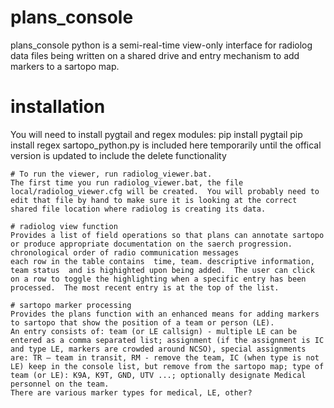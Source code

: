 # plans_console
plans_console  python
is a semi-real-time view-only interface for radiolog data files being written on a shared drive and entry mechanism to add markers to a sartopo map.

# installation
You will need to install pygtail and regex modules:
pip install pygtail
pip install regex
sartopo_python.py is included here temporarily until the offical version is updated to include the delete functionality
```
# To run the viewer, run radiolog_viewer.bat.
The first time you run radiolog_viewer.bat, the file local/radiolog_viewer.cfg will be created.  You will probably need to edit that file by hand to make sure it is looking at the correct shared file location where radiolog is creating its data.

# radiolog view function
Provides a list of field operations so that plans can annotate sartopo or produce appropriate documentation on the saerch progression.
chronological order of radio communication messages
each row in the table contains	time, team. descriptive information, team status  and is highighted upon being added.  The user can click on a row to toggle the highlighting when a specific entry has been processed.  The most recent entry is at the top of the list.

# sartopo marker processing
Provides the plans function with an enhanced means for adding markers to sartopo that show the position of a team or person (LE).
An entry consists of: team (or LE callsign) - multiple LE can be entered as a comma separated list; assignment (if the assignment is IC and type LE, markers are crowded around NCSO), special assignments are: TR – team in transit, RM - remove the team, IC (when type is not LE) keep in the console list, but remove from the sartopo map; type of team (or LE): K9A, K9T, GND, UTV ...; optionally designate Medical personnel on the team. 
There are various marker types for medical, LE, other?
